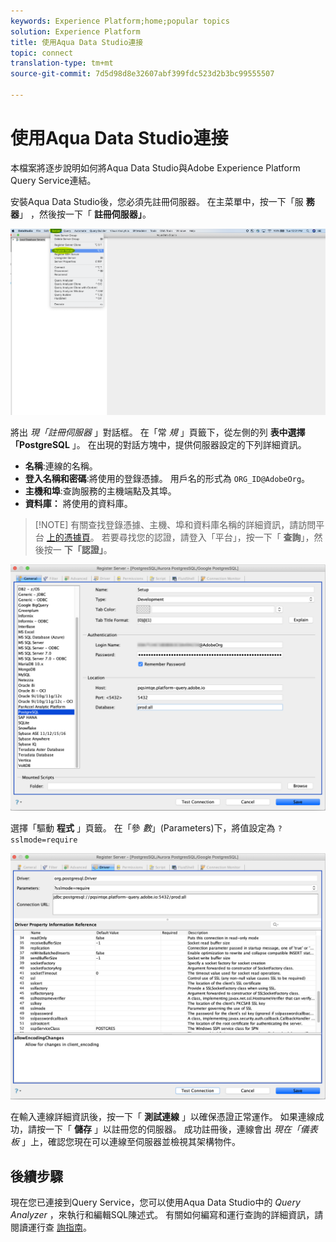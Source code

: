 ```yaml
---
keywords: Experience Platform;home;popular topics
solution: Experience Platform
title: 使用Aqua Data Studio連接
topic: connect
translation-type: tm+mt
source-git-commit: 7d5d98d8e32607abf399fdc523d2b3bc99555507

---
```



# 使用Aqua Data Studio連接

本檔案將逐步說明如何將Aqua Data Studio與Adobe Experience Platform Query Service連結。

安裝Aqua Data Studio後，您必須先註冊伺服器。 在主菜單中，按一下「服 **務器**」 ，然後按一下「 **註冊伺服器」**。

![](../images/clients/aqua-data-studio/register-server.png)

將出 *現「註冊伺服器* 」對話框。 在「常 *規* 」頁籤下，從左側的列 **表中選擇「PostgreSQL** 」。 在出現的對話方塊中，提供伺服器設定的下列詳細資訊。

- **名稱**:連線的名稱。
- **登入名稱和密碼**:將使用的登錄憑據。 用戶名的形式為 `ORG_ID@AdobeOrg`。
- **主機和埠**:查詢服務的主機端點及其埠。
- **資料庫：** 將使用的資料庫。

>[!NOTE] 有關查找登錄憑據、主機、埠和資料庫名稱的詳細資訊，請訪問平台 [上的憑據頁](https://platform.adobe.com/query/configuration)。 若要尋找您的認證，請登入「平台」，按一下「 **查詢**」，然後按一 **下「認證」**。

![](../images/clients/aqua-data-studio/register-server-general-tab.png)

選擇「驅動 **程式** 」頁籤。 在「參 *數*」(Parameters)下，將值設定為 `?sslmode=require`

![](../images/clients/aqua-data-studio/register-server-driver-tab.png)

在輸入連線詳細資訊後，按一下「 **測試連線** 」以確保憑證正常運作。 如果連線成功，請按一下「 **儲存** 」以註冊您的伺服器。 成功註冊後，連線會出 *現在「儀表板* 」上，確認您現在可以連線至伺服器並檢視其架構物件。

## 後續步驟

現在您已連接到Query Service，您可以使用Aqua Data Studio中的 *Query Analyzer* ，來執行和編輯SQL陳述式。 有關如何編寫和運行查詢的詳細資訊，請閱讀運行查 [詢指南](../creating-queries/creating-queries.md)。